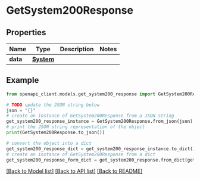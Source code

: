 # GetSystem200Response



## Properties

Name | Type | Description | Notes
------------ | ------------- | ------------- | -------------
**data** | [**System**](System.md) |  | 

## Example

```python
from openapi_client.models.get_system200_response import GetSystem200Response

# TODO update the JSON string below
json = "{}"
# create an instance of GetSystem200Response from a JSON string
get_system200_response_instance = GetSystem200Response.from_json(json)
# print the JSON string representation of the object
print(GetSystem200Response.to_json())

# convert the object into a dict
get_system200_response_dict = get_system200_response_instance.to_dict()
# create an instance of GetSystem200Response from a dict
get_system200_response_form_dict = get_system200_response.from_dict(get_system200_response_dict)
```
[[Back to Model list]](../README.md#documentation-for-models) [[Back to API list]](../README.md#documentation-for-api-endpoints) [[Back to README]](../README.md)


